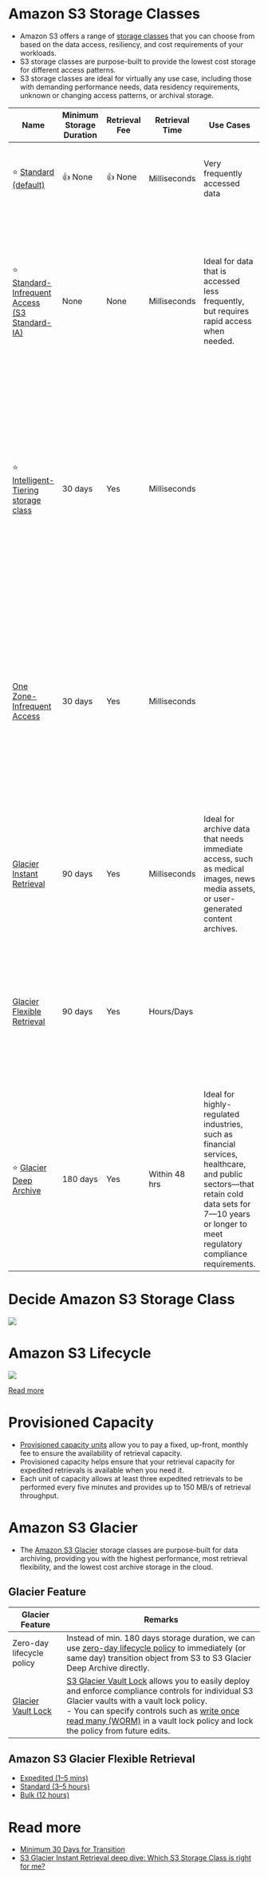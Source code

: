 # Amazon S3 Storage Classes
- Amazon S3 offers a range of [storage classes](https://aws.amazon.com/s3/storage-classes/) that you can choose from based on the data access, resiliency, and cost requirements of your workloads. 
- S3 storage classes are purpose-built to provide the lowest cost storage for different access patterns. 
- S3 storage classes are ideal for virtually any use case, including those with demanding performance needs, data residency requirements, unknown or changing access patterns, or archival storage.

| Name                                                                                                                                                     | Minimum Storage Duration | Retrieval Fee | Retrieval Time | Use Cases                                                                                                                                                                                         | Description                                                                                                                                                                                                                                                             |
|----------------------------------------------------------------------------------------------------------------------------------------------------------|--------------------------|---------------|----------------|---------------------------------------------------------------------------------------------------------------------------------------------------------------------------------------------------|-------------------------------------------------------------------------------------------------------------------------------------------------------------------------------------------------------------------------------------------------------------------------|
| :star: [Standard (default)](https://aws.amazon.com/s3/storage-classes/)                                                                                  | :+1: None                | :+1: None     | Milliseconds   | Very frequently accessed data                                                                                                                                                                     | Default storage class for S3. It delivers low latency and high throughput.                                                                                                                                                                                              |
| :star: [Standard-Infrequent Access (S3 Standard-IA)](https://aws.amazon.com/s3/storage-classes/)                                                         | None                     | None          | Milliseconds   | Ideal for data that is accessed less frequently, but requires rapid access when needed.                                                                                                           | S3 Standard-IA offers the high durability, high throughput, and low latency of S3 Standard, with a low per GB storage price and per GB retrieval charge.                                                                                                                |
| :star: [Intelligent-Tiering storage class](https://aws.amazon.com/s3/storage-classes/intelligent-tiering/)                                               | 30 days                  | Yes           | Milliseconds   |                                                                                                                                                                                                   | Amazon S3 Intelligent-Tiering is the only cloud storage class that delivers automatic storage cost savings when data access patterns change, without performance impact or operational overhead.                                                                        |
| [One Zone-Infrequent Access](https://aws.amazon.com/about-aws/whats-new/2018/04/announcing-s3-one-zone-infrequent-access-a-new-amazon-s3-storage-class/) | 30 days                  | Yes           | Milliseconds   |                                                                                                                                                                                                   | S3 One Zone-Infrequent Access (S3 One Zone-IA; Z-IA) is a new storage class designed for customers who want a lower-cost option for infrequently accessed data, but do not require the multiple Availability Zone data resilience model.                                |
| [Glacier Instant Retrieval](https://aws.amazon.com/s3/storage-classes/glacier/instant-retrieval/)                                                        | 90 days                  | Yes           | Milliseconds   | Ideal for archive data that needs immediate access, such as medical images, news media assets, or user-generated content archives.                                                                | S3 Glacier Instant Retrieval storage class delivers low cost storage with milliseconds retrieval.                                                                                                                                                                       |
| [Glacier Flexible Retrieval](https://aws.amazon.com/blogs/storage/tag/amazon-s3-glacier-flexible-retrieval/)                                             | 90 days                  | Yes           | Hours/Days     |                                                                                                                                                                                                   | [S3 Glacier Flexible Retrieval](https://aws.amazon.com/blogs/storage/tag/amazon-s3-glacier-flexible-retrieval/) is used for archive data that does not require immediate access but needs the flexibility to retrieve large sets of data at no cost.                    |
| :star: [Glacier Deep Archive](https://aws.amazon.com/blogs/aws/new-amazon-s3-storage-class-glacier-deep-archive/)                                        | 180 days                 | Yes           | Within 48 hrs  | Ideal for highly-regulated industries, such as financial services, healthcare, and public sectors—that retain cold data sets for 7—10 years or longer to meet regulatory compliance requirements. | [S3 Glacier Deep Archive](https://aws.amazon.com/blogs/aws/new-amazon-s3-storage-class-glacier-deep-archive/) is Amazon S3’s lowest-cost storage class and supports long-term retention and digital preservation for data that may be accessed once or twice in a year. |

# Decide Amazon S3 Storage Class

![](https://res.cloudinary.com/acloud-guru/image/fetch/c_thumb,f_auto,q_auto,w_965/https://acg-wordpress-content-production.s3.us-west-2.amazonaws.com/app/uploads/2021/12/Which-S3-Storage-Class-is-right-for-me-Infograhic.png)

# Amazon S3 Lifecycle

![](https://docs.aws.amazon.com/images/AmazonS3/latest/userguide/images/lifecycle-transitions-v3.png)

[Read more](https://docs.aws.amazon.com/AmazonS3/latest/userguide/lifecycle-transition-general-considerations.html)

# Provisioned Capacity
- [Provisioned capacity units](https://repost.aws/knowledge-center/glacier-provisioned-capacity) allow you to pay a fixed, up-front, monthly fee to ensure the availability of retrieval capacity.
- Provisioned capacity helps ensure that your retrieval capacity for expedited retrievals is available when you need it.
- Each unit of capacity allows at least three expedited retrievals to be performed every five minutes and provides up to 150 MB/s of retrieval throughput.

# Amazon S3 Glacier
- The [Amazon S3 Glacier](https://aws.amazon.com/s3/storage-classes/glacier/) storage classes are purpose-built for data archiving, providing you with the highest performance, most retrieval flexibility, and the lowest cost archive storage in the cloud.

## Glacier Feature 

| Glacier Feature                                                                            | Remarks                                                                                                                                                                                                                                                                                                                                                                                                                                        |
|--------------------------------------------------------------------------------------------|------------------------------------------------------------------------------------------------------------------------------------------------------------------------------------------------------------------------------------------------------------------------------------------------------------------------------------------------------------------------------------------------------------------------------------------------|
| Zero-day lifecycle policy                                                                  | Instead of min. 180 days storage duration, we can use [zero-day lifecycle policy](https://aws.amazon.com/blogs/architecture/amazon-s3-amazon-s3-glacier-launch-announcements-for-archival-workloads/) to immediately (or same day) transition object from S3 to S3 Glacier Deep Archive directly.                                                                                                                                              |
| [Glacier Vault Lock](https://docs.aws.amazon.com/amazonglacier/latest/dev/vault-lock.html) | [S3 Glacier Vault Lock](https://docs.aws.amazon.com/amazonglacier/latest/dev/vault-lock.html) allows you to easily deploy and enforce compliance controls for individual S3 Glacier vaults with a vault lock policy.<br/>- You can specify controls such as [write once read many (WORM)](https://github.com/Anshul619/HLD-System-Designs/blob/main/3_Databases/5_Database-Internals/AppendOnlyProperty.md) in a vault lock policy and lock the policy from future edits. |

## Amazon S3 Glacier Flexible Retrieval
- [Expedited (1–5 mins)](https://docs.aws.amazon.com/amazonglacier/latest/dev/downloading-an-archive-two-steps.html)
- [Standard (3–5 hours)](https://docs.aws.amazon.com/amazonglacier/latest/dev/downloading-an-archive-two-steps.html)
- [Bulk (12 hours)](https://docs.aws.amazon.com/amazonglacier/latest/dev/downloading-an-archive-two-steps.html)

# Read more
- [Minimum 30 Days for Transition](https://docs.aws.amazon.com/AmazonS3/latest/userguide/lifecycle-transition-general-considerations.html)
- [S3 Glacier Instant Retrieval deep dive: Which S3 Storage Class is right for me?](https://acloudguru.com/blog/engineering/s3-glacier-instant-retrieval-deep-dive-which-s3-storage-class-is-right-for-me)

